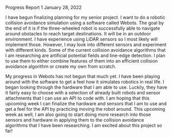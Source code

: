 Progress Report 1
January 28, 2022

  I have begun finalizing planning for my senior project. I want to do a robotic collision avoidance simulation using a software called Webots. The goal by the end of it is if the three-wheeled robot is successfully able to navigate around obstacles to reach target destinations. It will be in an outdoor environment. I have experience using LiDAR sensors so I most likely will implement those. However, I may look into different sensors and experiment with different kinds. Some of the current collision avoidance algorithms that I am researching are artificial potential fields and line-edge detection. I plan to use them to either combine features of them into an efficient collision avoidance algorithm or create my own from scratch. 

  My progress in Webots has not begun that much yet. I have been playing around with the software to get a feel how it simulates robotics in real life. I began looking through the hardware that I am able to use. Luckily, they have it fairly easy to choose with a selection of already built robots and sensor attachments that I can use an API to code with. I am hoping that this upcoming week I can finalize the hardware and sensors that I am to use and get a feel for the API by practicing moving the robot around. This upcoming week as well, I am also going to start doing more research into those sensors and hardware in applying them to the collision avoidance algorithms that I have been researching. I am excited about this project so far!
